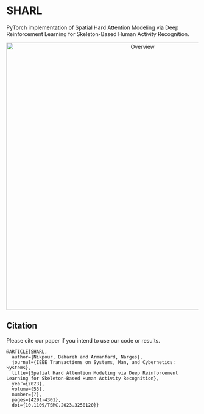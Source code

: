 # SHARL

PyTorch implementation of Spatial Hard Attention Modeling via Deep Reinforcement Learning for Skeleton-Based Human Activity Recognition.

<center><img src="https://ieeexplore.ieee.org/mediastore_new/IEEE/content/media/6221021/10153807/10075396/nikpo2-3250120-large.gif" alt="Overview" width="700" align="center"></center>


## Citation

Please cite our paper if you intend to use our code or results.
```
@ARTICLE{SHARL,
  author={Nikpour, Bahareh and Armanfard, Narges},
  journal={IEEE Transactions on Systems, Man, and Cybernetics: Systems}, 
  title={Spatial Hard Attention Modeling via Deep Reinforcement Learning for Skeleton-Based Human Activity Recognition}, 
  year={2023},
  volume={53},
  number={7},
  pages={4291-4301},
  doi={10.1109/TSMC.2023.3250120}}

```
